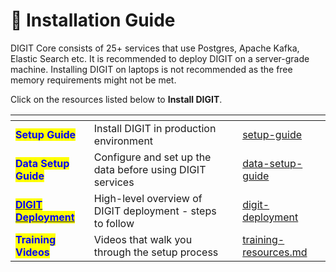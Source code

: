 # 📓 Installation Guide

DIGIT Core consists of 25+ services that use Postgres, Apache Kafka, Elastic Search etc. It is recommended to deploy DIGIT on a server-grade machine. Installing DIGIT on laptops is not recommended as the free memory requirements might not be met.

Click on the resources listed below to **Install DIGIT**.

<table data-view="cards"><thead><tr><th></th><th></th><th></th><th data-hidden data-card-target data-type="content-ref"></th></tr></thead><tbody><tr><td> <mark style="color:blue;"><strong>Setup Guide</strong></mark></td><td>Install DIGIT in production environment </td><td></td><td><a href="setup-guide/">setup-guide</a></td></tr><tr><td><mark style="color:blue;"><strong>Data Setup Guide</strong></mark></td><td>Configure and set up the data before using DIGIT services</td><td></td><td><a href="../data-setup-guide/">data-setup-guide</a></td></tr><tr><td><a href="digit-deployment/"><mark style="color:blue;"><strong>DIGIT Deployment</strong></mark></a></td><td>High-level overview of DIGIT deployment - steps to follow</td><td></td><td><a href="digit-deployment/">digit-deployment</a></td></tr><tr><td><mark style="color:blue;"><strong>Training Videos</strong></mark></td><td>Videos that walk you through the setup process</td><td></td><td><a href="../../platform/get-started/training-and-certification/training-resources.md">training-resources.md</a></td></tr></tbody></table>

